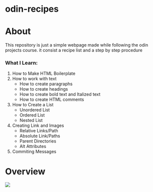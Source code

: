 # odin-recipes

<h1>About</h1>

<p>This repository is just a simple webpage made while following the odin projects course.
it consist a recipe list and a step by step procedure</p>

<h3>What I Learn:</h3>
<ol>
<li>How to Make HTML Boilerplate</li>
<li>How to work with text
<ul>
<li>How to create paragraphs</li>
<li>How to create headings</li>
<li>How to create bold text and Italized text</li>
<li>How to create HTML comments</li></ul></li>

<li>How to Create a List
<ul> <li>Unordered List</li>
<li>Ordered List</li>
<li>Nested List</li></ul></li>

<li>Creating Link and Images
<ul><li>Relative Links/Path</li>
<li>Absolute Link/Paths</li>
<li>Parent Directories</li>
<li>Alt Attributes</li></ul></li>
<li>Commiting Messages</li>
</ol>

<h1>Overview</h1>

<img src="https://user-images.githubusercontent.com/105897874/180431917-0cab3552-c65b-4b1f-a506-8458bf6cb11a.png">
